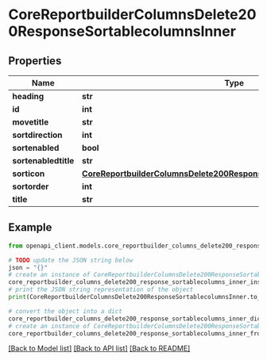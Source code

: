 # CoreReportbuilderColumnsDelete200ResponseSortablecolumnsInner


## Properties

Name | Type | Description | Notes
------------ | ------------- | ------------- | -------------
**heading** | **str** | heading | [optional] 
**id** | **int** | id | [optional] 
**movetitle** | **str** | movetitle | [optional] 
**sortdirection** | **int** | sortdirection | [optional] 
**sortenabled** | **bool** | sortenabled | [optional] 
**sortenabledtitle** | **str** | sortenabledtitle | [optional] 
**sorticon** | [**CoreReportbuilderColumnsDelete200ResponseSortablecolumnsInnerSorticon**](CoreReportbuilderColumnsDelete200ResponseSortablecolumnsInnerSorticon.md) |  | [optional] 
**sortorder** | **int** | sortorder | [optional] 
**title** | **str** | title | [optional] 

## Example

```python
from openapi_client.models.core_reportbuilder_columns_delete200_response_sortablecolumns_inner import CoreReportbuilderColumnsDelete200ResponseSortablecolumnsInner

# TODO update the JSON string below
json = "{}"
# create an instance of CoreReportbuilderColumnsDelete200ResponseSortablecolumnsInner from a JSON string
core_reportbuilder_columns_delete200_response_sortablecolumns_inner_instance = CoreReportbuilderColumnsDelete200ResponseSortablecolumnsInner.from_json(json)
# print the JSON string representation of the object
print(CoreReportbuilderColumnsDelete200ResponseSortablecolumnsInner.to_json())

# convert the object into a dict
core_reportbuilder_columns_delete200_response_sortablecolumns_inner_dict = core_reportbuilder_columns_delete200_response_sortablecolumns_inner_instance.to_dict()
# create an instance of CoreReportbuilderColumnsDelete200ResponseSortablecolumnsInner from a dict
core_reportbuilder_columns_delete200_response_sortablecolumns_inner_from_dict = CoreReportbuilderColumnsDelete200ResponseSortablecolumnsInner.from_dict(core_reportbuilder_columns_delete200_response_sortablecolumns_inner_dict)
```
[[Back to Model list]](../README.md#documentation-for-models) [[Back to API list]](../README.md#documentation-for-api-endpoints) [[Back to README]](../README.md)


